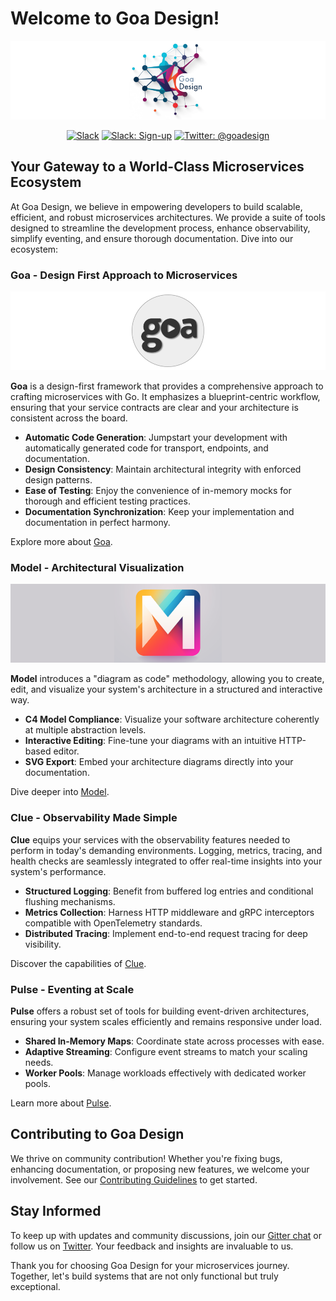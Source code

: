 # Welcome to Goa Design!

<p align="center">
  <p align="center">
    <img alt="Goa Design Banner" src="profile/assets/goadesign-banner.png">
  </p>
  <p align="center">
    <a href="https://gophers.slack.com/messages/goa"><img alt="Slack" src="https://img.shields.io/badge/Chat-gray.svg?longCache=true&logo=slack&colorB=red&style=for-the-badge"></a>
    <a href="https://invite.slack.golangbridge.org/"><img alt="Slack: Sign-up" src="https://img.shields.io/badge/Signup-gray.svg?longCache=true&logo=slack&colorB=red&style=for-the-badge"></a>
    <a href="https://twitter.com/goadesign"><img alt="Twitter: @goadesign" src="https://img.shields.io/badge/@goadesign-gray.svg?logo=twitter&colorB=blue&style=for-the-badge"></a>
  </p>
</p>

## Your Gateway to a World-Class Microservices Ecosystem

At Goa Design, we believe in empowering developers to build scalable, efficient, and robust microservices architectures. We provide a suite of tools designed to streamline the development process, enhance observability, simplify eventing, and ensure thorough documentation. Dive into our ecosystem:

### Goa - Design First Approach to Microservices

<p align="center">
  <img alt="Goa Banner" src="profile/assets/goa-banner.png">
</p>

**Goa** is a design-first framework that provides a comprehensive approach to crafting microservices with Go. It emphasizes a blueprint-centric workflow, ensuring that your service contracts are clear and your architecture is consistent across the board.

- **Automatic Code Generation**: Jumpstart your development with automatically generated code for transport, endpoints, and documentation.
- **Design Consistency**: Maintain architectural integrity with enforced design patterns.
- **Ease of Testing**: Enjoy the convenience of in-memory mocks for thorough and efficient testing practices.
- **Documentation Synchronization**: Keep your implementation and documentation in perfect harmony.

Explore more about [Goa](https://github.com/goadesign/goa).

### Model - Architectural Visualization

<p align="center">
  <img alt="Clue Banner" src="profile/assets/model-banner.png">
</p>

**Model** introduces a "diagram as code" methodology, allowing you to create, edit, and visualize your system's architecture in a structured and interactive way.

- **C4 Model Compliance**: Visualize your software architecture coherently at multiple abstraction levels.
- **Interactive Editing**: Fine-tune your diagrams with an intuitive HTTP-based editor.
- **SVG Export**: Embed your architecture diagrams directly into your documentation.

Dive deeper into [Model](https://github.com/goadesign/model).

### Clue - Observability Made Simple

**Clue** equips your services with the observability features needed to perform in today's demanding environments. Logging, metrics, tracing, and health checks are seamlessly integrated to offer real-time insights into your system's performance.

- **Structured Logging**: Benefit from buffered log entries and conditional flushing mechanisms.
- **Metrics Collection**: Harness HTTP middleware and gRPC interceptors compatible with OpenTelemetry standards.
- **Distributed Tracing**: Implement end-to-end request tracing for deep visibility.

Discover the capabilities of [Clue](https://github.com/goadesign/clue).

### Pulse - Eventing at Scale

**Pulse** offers a robust set of tools for building event-driven architectures, ensuring your system scales efficiently and remains responsive under load.

- **Shared In-Memory Maps**: Coordinate state across processes with ease.
- **Adaptive Streaming**: Configure event streams to match your scaling needs.
- **Worker Pools**: Manage workloads effectively with dedicated worker pools.

Learn more about [Pulse](https://github.com/goadesign/pulse).

## Contributing to Goa Design

We thrive on community contribution! Whether you're fixing bugs, enhancing documentation, or proposing new features, we welcome your involvement. See our [Contributing Guidelines](https://github.com/goadesign/goa/blob/main/CONTRIBUTING.md) to get started.

## Stay Informed

To keep up with updates and community discussions, join our [Gitter chat](https://gitter.im/goadesign/goa) or follow us on [Twitter](https://twitter.com/goadesign). Your feedback and insights are invaluable to us.

Thank you for choosing Goa Design for your microservices journey. Together, let's build systems that are not only functional but truly exceptional.

